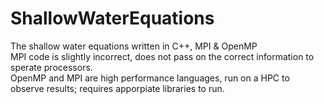 # ShallowWaterEquations
The shallow water equations written in C++, MPI &amp; OpenMP <br/>
MPI code is slightly incorrect, does not pass on the correct information to sperate processors. <br/>
OpenMP and MPI are high performance languages, run on a HPC to observe results; requires apporpiate libraries to run.
